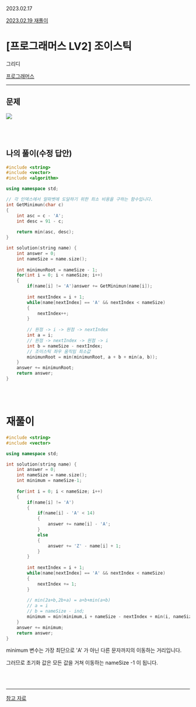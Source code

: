 2023.02.17

[2023.02.19 재풀이](#재풀이)

# __[프로그래머스 LV2] 조이스틱__

그리디

[프로그래머스](https://school.programmers.co.kr/learn/courses/30/lessons/42860?language=cpp)

---- 

## __문제__

<img src="https://user-images.githubusercontent.com/80774412/219649319-64b578fb-4c87-4567-a71d-be228280a925.PNG"></img>

<br><br>


## __나의 풀이__(수정 답안)

```c++
#include <string>
#include <vector>
#include <algorithm>

using namespace std;

// 각 인덱스에서 알파벳에 도달하기 위한 최소 비용을 구하는 함수입니다.
int GetMinimun(char c)
{
    int asc = c - 'A';
    int desc = 91 - c;
    
    return min(asc, desc);
}

int solution(string name) {
    int answer = 0;
    int nameSize = name.size();
    
    int minimunRoot = nameSize - 1;
    for(int i = 0; i < nameSize; i++)
    {
        if(name[i] != 'A')answer += GetMinimun(name[i]);
        
        int nextIndex = i + 1;
        while(name[nextIndex] == 'A' && nextIndex < nameSize)
        {
            nextIndex++;
        }
        
        // 원점 -> i -> 원점 -> nextIndex
        int a = i;
        // 원점 -> nextIndex -> 원점 -> i
        int b = nameSize - nextIndex;
        // 조이스틱 좌우 움직임 최소값
        minimunRoot = min(minimunRoot, a + b + min(a, b));
    }
    answer += minimunRoot;
    return answer;
}
```
<br><br>



# __재풀이__

```c++
#include <string>
#include <vector>

using namespace std;

int solution(string name) {
    int answer = 0;
    int nameSize = name.size();
    int minimum = nameSize-1;
    
    for(int i = 0; i < nameSize; i++)
    {
        if(name[i] != 'A')
        {
            if(name[i] - 'A' < 14)
            {
                answer += name[i] - 'A';
            }
            else
            {
                answer += 'Z' - name[i] + 1;
            }
        }
        
        int nextIndex = i + 1;
        while(name[nextIndex] == 'A' && nextIndex < nameSize)
        {
            nextIndex += 1;
        }
        
        // min(2a+b,2b+a) = a+b+min(a+b)
        // a = i
        // b = nameSize - ind;
        minimum = min(minimum,i + nameSize - nextIndex + min(i, nameSize - nextIndex));
    }
    answer += minimum;
    return answer;
}
```
minimum 변수는 가장 최단으로 'A' 가 아닌 다른 문자까지의 이동하는 거리입니다.

그러므로 초기화 값은 모든 값을 거쳐 이동하는 nameSize -1 이 됩니다.


<br><br>

-----
[참고 자료](https://4z7l.github.io/2021/03/12/algorithms-prg-42860.html)